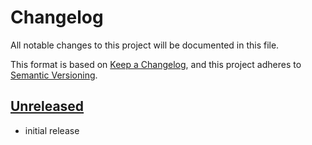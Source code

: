 # Changelog

All notable changes to this project will be documented in this file.

This format is based on [Keep a Changelog], and this project adheres to [Semantic Versioning].

## [Unreleased]

* initial release

<!-- links -->

[Unreleased]: https://github.com/ubnt-intrepid/siro/compare/v0.1.0...HEAD
[0.1.0]: https://github.com/ubnt-intrepid/siro/tree/v0.1.0

[Keep a Changelog]: https://keepachangelog.com/en/1.0.0/
[Semantic Versioning]: https://semver.org/spec/v2.0.0.html
